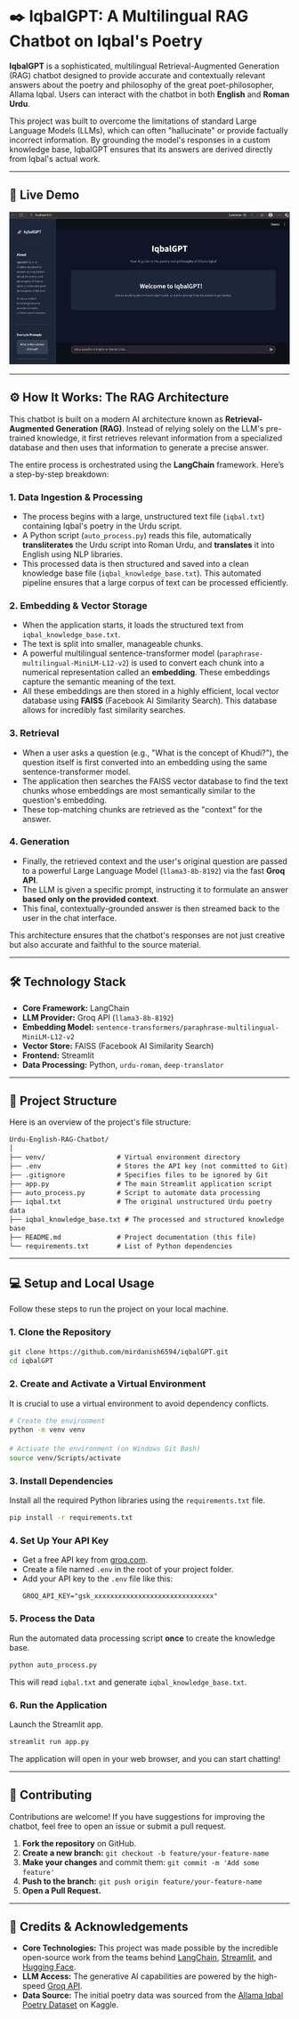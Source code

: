 # ✒️ IqbalGPT: A Multilingual RAG Chatbot on Iqbal's Poetry

**IqbalGPT** is a sophisticated, multilingual Retrieval-Augmented Generation (RAG) chatbot designed to provide accurate and contextually relevant answers about the poetry and philosophy of the great poet-philosopher, Allama Iqbal. Users can interact with the chatbot in both **English** and **Roman Urdu**.

This project was built to overcome the limitations of standard Large Language Models (LLMs), which can often "hallucinate" or provide factually incorrect information. By grounding the model's responses in a custom knowledge base, IqbalGPT ensures that its answers are derived directly from Iqbal's actual work.

---

## 🚀 Live Demo

![IqbalGPT Demo](assets/demo.gif)

---

## ⚙️ How It Works: The RAG Architecture

This chatbot is built on a modern AI architecture known as **Retrieval-Augmented Generation (RAG)**. Instead of relying solely on the LLM's pre-trained knowledge, it first retrieves relevant information from a specialized database and then uses that information to generate a precise answer.

The entire process is orchestrated using the **LangChain** framework. Here’s a step-by-step breakdown:

### 1. Data Ingestion & Processing
* The process begins with a large, unstructured text file (`iqbal.txt`) containing Iqbal's poetry in the Urdu script.
* A Python script (`auto_process.py`) reads this file, automatically **transliterates** the Urdu script into Roman Urdu, and **translates** it into English using NLP libraries.
* This processed data is then structured and saved into a clean knowledge base file (`iqbal_knowledge_base.txt`). This automated pipeline ensures that a large corpus of text can be processed efficiently.

### 2. Embedding & Vector Storage
* When the application starts, it loads the structured text from `iqbal_knowledge_base.txt`.
* The text is split into smaller, manageable chunks.
* A powerful multilingual sentence-transformer model (`paraphrase-multilingual-MiniLM-L12-v2`) is used to convert each chunk into a numerical representation called an **embedding**. These embeddings capture the semantic meaning of the text.
* All these embeddings are then stored in a highly efficient, local vector database using **FAISS** (Facebook AI Similarity Search). This database allows for incredibly fast similarity searches.

### 3. Retrieval
* When a user asks a question (e.g., "What is the concept of Khudi?"), the question itself is first converted into an embedding using the same sentence-transformer model.
* The application then searches the FAISS vector database to find the text chunks whose embeddings are most semantically similar to the question's embedding.
* These top-matching chunks are retrieved as the "context" for the answer.

### 4. Generation
* Finally, the retrieved context and the user's original question are passed to a powerful Large Language Model (`llama3-8b-8192`) via the fast **Groq API**.
* The LLM is given a specific prompt, instructing it to formulate an answer **based only on the provided context**.
* This final, contextually-grounded answer is then streamed back to the user in the chat interface.

This architecture ensures that the chatbot's responses are not just creative but also accurate and faithful to the source material.

---

## 🛠️ Technology Stack

* **Core Framework:** LangChain
* **LLM Provider:** Groq API (`llama3-8b-8192`)
* **Embedding Model:** `sentence-transformers/paraphrase-multilingual-MiniLM-L12-v2`
* **Vector Store:** FAISS (Facebook AI Similarity Search)
* **Frontend:** Streamlit
* **Data Processing:** Python, `urdu-roman`, `deep-translator`

---

## 📂 Project Structure

Here is an overview of the project's file structure:

```
Urdu-English-RAG-Chatbot/
│
├── venv/                  # Virtual environment directory
├── .env                   # Stores the API key (not committed to Git)
├── .gitignore             # Specifies files to be ignored by Git
├── app.py                 # The main Streamlit application script
├── auto_process.py        # Script to automate data processing
├── iqbal.txt              # The original unstructured Urdu poetry data
├── iqbal_knowledge_base.txt # The processed and structured knowledge base
├── README.md              # Project documentation (this file)
└── requirements.txt       # List of Python dependencies
```

---

## 💻 Setup and Local Usage

Follow these steps to run the project on your local machine.

### 1. Clone the Repository
```bash
git clone https://github.com/mirdanish6594/iqbalGPT.git
cd iqbalGPT
```

### 2. Create and Activate a Virtual Environment
It is crucial to use a virtual environment to avoid dependency conflicts.
```bash
# Create the environment
python -m venv venv

# Activate the environment (on Windows Git Bash)
source venv/Scripts/activate
```

### 3. Install Dependencies
Install all the required Python libraries using the `requirements.txt` file.
```bash
pip install -r requirements.txt
```

### 4. Set Up Your API Key
* Get a free API key from [groq.com](https://groq.com/).
* Create a file named `.env` in the root of your project folder.
* Add your API key to the `.env` file like this:
    ```
    GROQ_API_KEY="gsk_xxxxxxxxxxxxxxxxxxxxxxxxxxxxxx"
    ```

### 5. Process the Data
Run the automated data processing script **once** to create the knowledge base.
```bash
python auto_process.py
```
This will read `iqbal.txt` and generate `iqbal_knowledge_base.txt`.

### 6. Run the Application
Launch the Streamlit app.
```bash
streamlit run app.py
```
The application will open in your web browser, and you can start chatting!

---

## 🤝 Contributing

Contributions are welcome! If you have suggestions for improving the chatbot, feel free to open an issue or submit a pull request.

1.  **Fork the repository** on GitHub.
2.  **Create a new branch:** `git checkout -b feature/your-feature-name`
3.  **Make your changes** and commit them: `git commit -m 'Add some feature'`
4.  **Push to the branch:** `git push origin feature/your-feature-name`
5.  **Open a Pull Request.**

---

## 🙏 Credits & Acknowledgements

* **Core Technologies:** This project was made possible by the incredible open-source work from the teams behind [LangChain](https://www.langchain.com/), [Streamlit](https://streamlit.io/), and [Hugging Face](https://huggingface.co/).
* **LLM Access:** The generative AI capabilities are powered by the high-speed [Groq API](https://groq.com/).
* **Data Source:** The initial poetry data was sourced from the [Allama Iqbal Poetry Dataset](https://www.kaggle.com/datasets/hassaanali/allama-iqbal-poetry) on Kaggle.
